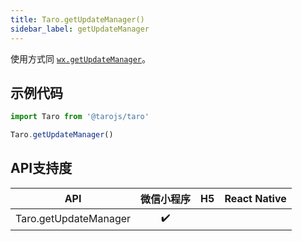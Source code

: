 ```yaml
---
title: Taro.getUpdateManager()
sidebar_label: getUpdateManager
---
```



使用方式同 [`wx.getUpdateManager`](https://developers.weixin.qq.com/miniprogram/dev/api/wx.getUpdateManager.html)。

## 示例代码

```jsx
import Taro from '@tarojs/taro'

Taro.getUpdateManager()
```



## API支持度


| API | 微信小程序 | H5 | React Native |
| :-: | :-: | :-: | :-: |
| Taro.getUpdateManager | ✔️ |  |  |

